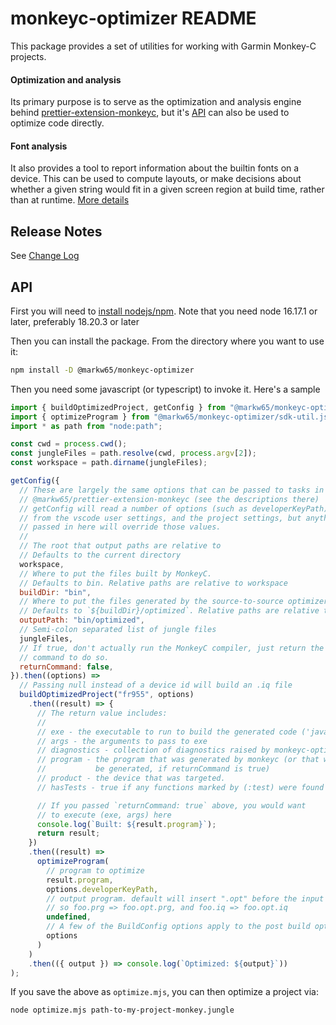 # monkeyc-optimizer README

This package provides a set of utilities for working with Garmin Monkey-C projects.

#### Optimization and analysis

Its primary purpose is to serve as the optimization and analysis engine behind [prettier-extension-monkeyc](https://marketplace.visualstudio.com/items?itemName=markw65.prettier-extension-monkeyc), but it's [API](#api) can also be used to optimize code directly.

#### Font analysis

It also provides a tool to report information about the builtin fonts on a device. This can be used to compute layouts, or make decisions about whether a given string would fit in a given screen region at build time, rather than at runtime. [More details](https://github.com/markw65/monkeyc-optimizer/wiki/Garmin-Font-Analyzer)

## Release Notes

See [Change Log](CHANGELOG.md)

## API

First you will need to [install nodejs/npm](https://nodejs.org/en/download). Note that you need node 16.17.1 or later, preferably 18.20.3 or later

Then you can install the package. From the directory where you want to use it:

```sh
npm install -D @markw65/monkeyc-optimizer
```

Then you need some javascript (or typescript) to invoke it. Here's a sample

```js
import { buildOptimizedProject, getConfig } from "@markw65/monkeyc-optimizer";
import { optimizeProgram } from "@markw65/monkeyc-optimizer/sdk-util.js";
import * as path from "node:path";

const cwd = process.cwd();
const jungleFiles = path.resolve(cwd, process.argv[2]);
const workspace = path.dirname(jungleFiles);

getConfig({
  // These are largely the same options that can be passed to tasks in
  // @markw65/prettier-extension-monkeyc (see the descriptions there)
  // getConfig will read a number of options (such as developerKeyPath)
  // from the vscode user settings, and the project settings, but anything
  // passed in here will override those values.
  //
  // The root that output paths are relative to
  // Defaults to the current directory
  workspace,
  // Where to put the files built by MonkeyC.
  // Defaults to bin. Relative paths are relative to workspace
  buildDir: "bin",
  // Where to put the files generated by the source-to-source optimizer
  // Defaults to `${buildDir}/optimized`. Relative paths are relative to workspace
  outputPath: "bin/optimized",
  // Semi-colon separated list of jungle files
  jungleFiles,
  // If true, don't actually run the MonkeyC compiler, just return the
  // command to do so.
  returnCommand: false,
}).then((options) =>
  // Passing null instead of a device id will build an .iq file
  buildOptimizedProject("fr955", options)
    .then((result) => {
      // The return value includes:
      //
      // exe - the executable to run to build the generated code ('java')
      // args - the arguments to pass to exe
      // diagnostics - collection of diagnostics raised by monkeyc-optimizer
      // program - the program that was generated by monkeyc (or that would
      //           be generated, if returnCommand is true)
      // product - the device that was targeted.
      // hasTests - true if any functions marked by (:test) were found

      // If you passed `returnCommand: true` above, you would want
      // to execute (exe, args) here
      console.log(`Built: ${result.program}`);
      return result;
    })
    .then((result) =>
      optimizeProgram(
        // program to optimize
        result.program,
        options.developerKeyPath,
        // output program. default will insert ".opt" before the input's extension
        // so foo.prg => foo.opt.prg, and foo.iq => foo.opt.iq
        undefined,
        // A few of the BuildConfig options apply to the post build optimizer
        options
      )
    )
    .then(({ output }) => console.log(`Optimized: ${output}`))
);
```

If you save the above as `optimize.mjs`, you can then optimize a project via:

```
node optimize.mjs path-to-my-project-monkey.jungle
```
